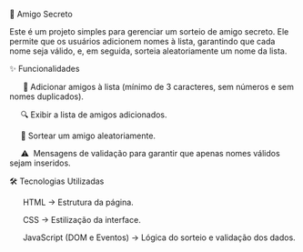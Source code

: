 🎁 Amigo Secreto

Este é um projeto simples para gerenciar um sorteio de amigo secreto. Ele permite que os usuários adicionem nomes à lista, garantindo que cada nome seja válido, e, em seguida, sorteia aleatoriamente um nome da lista.

✨ Funcionalidades

      📌 Adicionar amigos à lista (mínimo de 3 caracteres, sem números e sem nomes duplicados).

     🔍 Exibir a lista de amigos adicionados.

     🎲 Sortear um amigo aleatoriamente.

     ⚠️  Mensagens de validação para garantir que apenas nomes válidos sejam inseridos.

🛠️ Tecnologias Utilizadas

      HTML → Estrutura da página.

      CSS → Estilização da interface.

      JavaScript (DOM e Eventos) → Lógica do sorteio e validação dos dados.


